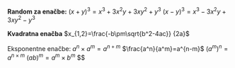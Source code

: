 **Random za enačbe:**
$(x+y)^3=x^3+3x^2y+3xy^2+y^3$
$(x-y)^3=x^3-3x^2y+3xy^2-y^3$

**Kvadratna enačba**
$x_{1,2}=\frac{-b\pm\sqrt{b^2-4ac}} {2a}$

Eksponentne enačbe:
$a^n\times a^m=a^{n+m}$
$\frac{a^n}{a^m}=a^{n-m}$
$(a^m)^n=a^{n\times m}$
$(ab)^m=a^m\times b^m$
$$